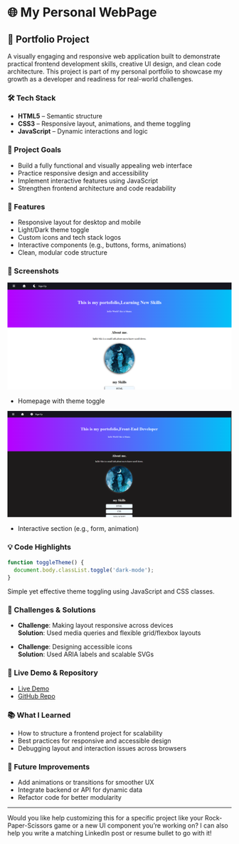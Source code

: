 #  🌐 My Personal WebPage

## 🌟 Portfolio Project

A visually engaging and responsive web application built to demonstrate practical frontend development skills, creative UI design, and clean code architecture. This project is part of my personal portfolio to showcase my growth as a developer and readiness for real-world challenges.

### 🛠️ Tech Stack
- **HTML5** – Semantic structure
- **CSS3** – Responsive layout, animations, and theme toggling
- **JavaScript** – Dynamic interactions and logic

### 🎯 Project Goals
- Build a fully functional and visually appealing web interface
- Practice responsive design and accessibility
- Implement interactive features using JavaScript
- Strengthen frontend architecture and code readability

### 🚀 Features
- Responsive layout for desktop and mobile
- Light/Dark theme toggle
- Custom icons and tech stack logos
- Interactive components (e.g., buttons, forms, animations)
- Clean, modular code structure

### 📸 Screenshots
![webpage](https://github.com/bhavani-mhrl/My-portofolio/blob/3290886bbe7c7d908168afd74a4a352a5680f3fa/Screenshot%202025-09-24%20142824.png)

- Homepage with theme toggle

![webpage](https://github.com/bhavani-mhrl/My-portofolio/blob/363d63f400521e7368a0230ca2f9a0f0a47ad405/Screenshot%202025-09-24%20143446.png)
  
- Interactive section (e.g., form, animation)

### 💡 Code Highlights
```javascript
function toggleTheme() {
  document.body.classList.toggle('dark-mode');
}
```
Simple yet effective theme toggling using JavaScript and CSS classes.

### 🧠 Challenges & Solutions
- **Challenge**: Making layout responsive across devices  
  **Solution**: Used media queries and flexible grid/flexbox layouts

- **Challenge**: Designing accessible icons  
  **Solution**: Used ARIA labels and scalable SVGs

### 🔗 Live Demo & Repository
- [Live Demo]( https://bhavani-mhrl.github.io/My-portofolio/)
- [GitHub Repo](https://github.com/your-username/project-name)

### 📚 What I Learned
- How to structure a frontend project for scalability
- Best practices for responsive and accessible design
- Debugging layout and interaction issues across browsers

### 📌 Future Improvements
- Add animations or transitions for smoother UX
- Integrate backend or API for dynamic data
- Refactor code for better modularity

---

Would you like help customizing this for a specific project like your Rock-Paper-Scissors game or a new UI component you’re working on? I can also help you write a matching LinkedIn post or resume bullet to go with it!
